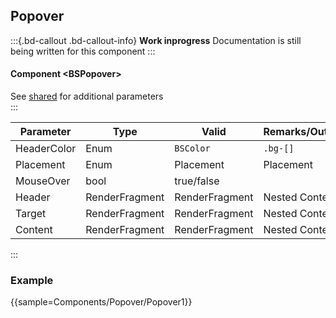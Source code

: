 ﻿## Popover
:::{.bd-callout .bd-callout-info}
**Work inprogress** Documentation is still being written for this component
:::
#### Component \<BSPopover\>
See [shared](layout/shared) for additional parameters    
:::

| Parameter   | Type           | Valid          | Remarks/Output | 
|-------------|----------------|----------------|----------------|
| HeaderColor | Enum           | `BSColor`      | `.bg-[]`       | {.table-striped}
| Placement   | Enum           | Placement      | Placement      |
| MouseOver   | bool           | true/false     |                |
| Header      | RenderFragment | RenderFragment | Nested Content |
| Target      | RenderFragment | RenderFragment | Nested Content |
| Content     | RenderFragment | RenderFragment | Nested Content |   

:::

### Example

{{sample=Components/Popover/Popover1}}
